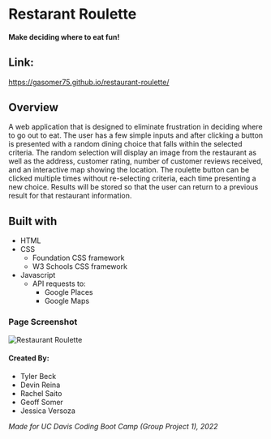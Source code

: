 # Restarant Roulette

#### Make deciding where to eat fun!

## Link:
https://gasomer75.github.io/restaurant-roulette/

## Overview

A web application that is designed to eliminate frustration in deciding where to go out to eat. The user has a few simple inputs and after clicking a button is presented with a random dining choice that falls within the selected criteria. The random selection will display an image from the restaurant as well as the address, customer rating, number of customer reviews received, and an interactive map showing the location. The roulette button can be clicked multiple times without re-selecting criteria, each time presenting a new choice. Results will be stored so that the user can return to a previous result for that restaurant information. 

## Built with

* HTML
* CSS
    * Foundation CSS framework
    * W3 Schools CSS framework
* Javascript
    * API requests to:
        * Google Places
        * Google Maps

### Page Screenshot
![Restaurant Roulette](/assets/images/screenshot.png "Screenshot of the restaurant roulette application")

#### Created By:

 * Tyler Beck
 * Devin Reina 
 * Rachel Saito
 * Geoff Somer
 * Jessica Versoza 
 
 *Made for UC Davis Coding Boot Camp (Group Project 1), 2022*